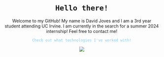 <div align="center">
  <h1><code style="color : name_color">Hello there!</code></h1>
</div>

<p align="center">
  Welcome to my GitHub! My name is David Joves and I am a 3rd year student attending UC Irvine. I am currently in the search for a summer 2024 internship! Feel free to contact me!
</p>

<p align="center">
   <code style="color : lightskyblue">Check out what technologies I've worked with!</code>
</p>
<p align="center">
  <a href="https://skillicons.dev">
    <img src="https://skillicons.dev/icons?i=cpp,cs,c,java,python,html,css,js,postgres,r,git,gitlab,github,cmake,visualstudio,vscode,eclipse,react&perline=5" />

</p>
